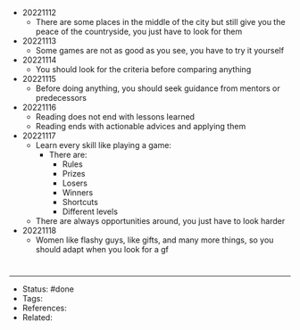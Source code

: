 #
- 20221112
	- There are some places in the middle of the city but still give you the peace of the countryside, you just have to look for them
- 20221113
	- Some games are not as good as you see, you have to try it yourself
- 20221114
	- You should look for the criteria before comparing anything
- 20221115
	- Before doing anything, you should seek guidance from mentors or predecessors
- 20221116
	- Reading does not end with lessons learned
	- Reading ends with actionable advices and applying them
- 20221117
	- Learn every skill like playing a game:
		- There are:
			- Rules
			- Prizes
			- Losers
			- Winners
			- Shortcuts
			- Different levels
	- There are always opportunities around, you just have to look harder
- 20221118
	- Women like flashy guys, like gifts, and many more things, so you should adapt when you look for a gf

#
---
- Status: #done
- Tags:
- References:
- Related:
